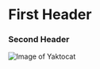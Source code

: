 # First Header
### Second Header
![Image of Yaktocat](https://octodex.github.com/images/yaktocat.png)
